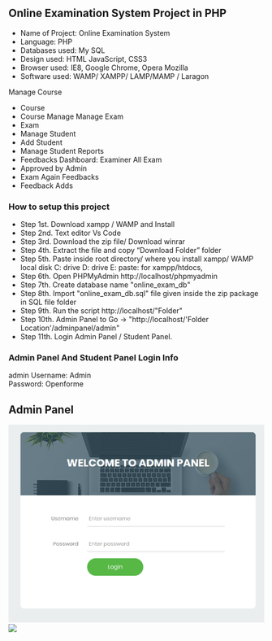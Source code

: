 ## Online Examination System Project in PHP

- Name of Project:     Online Examination System
- Language:            PHP
- Databases used:      My SQL
- Design used:         HTML JavaScript, CSS3
- Browser used:        IE8, Google Chrome, Opera Mozilla
- Software used:        WAMP/ XAMPP/ LAMP/MAMP / Laragon

Manage Course
- Course
- Course Manage
Manage Exam
- Exam
- Manage Student
- Add Student
- Manage Student
Reports
- Feedbacks
Dashboard: Examiner All Exam
- Approved by Admin
- Exam Again
Feedbacks
- Feedback Adds

### How to setup this project
- Step 1st. Download xampp / WAMP and Install
- Step 2nd. Text editor Vs Code
- Step 3rd. Download the zip file/ Download winrar
- Step 4th. Extract the file and copy “Download Folder” folder
- Step 5th. Paste inside root directory/ where you install xampp/ WAMP local disk C: drive D: drive E: paste: for xampp/htdocs,
- Step 6th. Open PHPMyAdmin http://localhost/phpmyadmin
- Step 7th. Create database name "online_exam_db"
- Step 8th. Import "online_exam_db.sql" file given inside the zip package in SQL file folder
- Step 9th. Run the script http://localhost/"Folder"
- Step 10th. Admin Panel to Go -> "http://localhost/'Folder Location'/adminpanel/admin"
- Step 11th. Login Admin Panel / Student Panel.

### Admin Panel And Student Panel Login Info

admin Username: Admin <br> Password: Openforme

## Admin Panel

 <img src="screenshort/login.png">
 <br>
 <img src="screenshort/dashbord.png">
